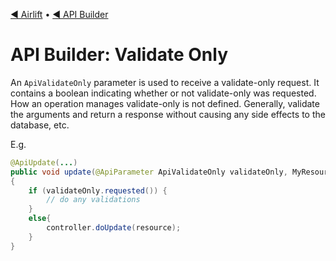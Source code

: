 [◀︎ Airlift](../../README.md) • [◀︎ API Builder](../README.md)

# API Builder: Validate Only

An `ApiValidateOnly` parameter is used to receive a validate-only request. It contains a
boolean indicating whether or not validate-only was requested. How an operation manages validate-only
is not defined. Generally, validate the arguments and return a response without causing any side effects
to the database, etc.

E.g.

```java
@ApiUpdate(...)
public void update(@ApiParameter ApiValidateOnly validateOnly, MyResource resource)
{
    if (validateOnly.requested()) {
        // do any validations
    }
    else{
        controller.doUpdate(resource);
    }
}
```
